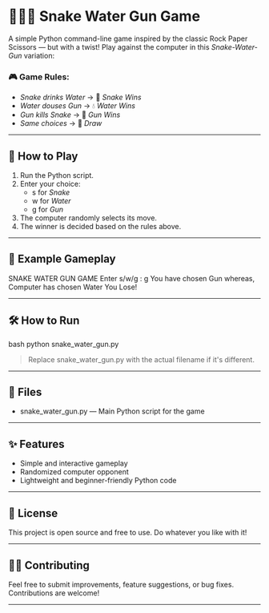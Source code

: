 # 🐍💧🔫 Snake Water Gun Game

A simple Python command-line game inspired by the classic Rock Paper Scissors — but with a twist! Play against the computer in this *Snake-Water-Gun* variation:

### 🎮 Game Rules:
- *Snake drinks Water* → 🐍 *Snake Wins*
- *Water douses Gun* → 💧 *Water Wins*
- *Gun kills Snake* → 🔫 *Gun Wins*
- *Same choices* → 🤝 *Draw*

---

## 🚀 How to Play

1. Run the Python script.
2. Enter your choice:
   - s for *Snake*
   - w for *Water*
   - g for *Gun*
3. The computer randomly selects its move.
4. The winner is decided based on the rules above.

---

## 🧠 Example Gameplay

SNAKE WATER GUN GAME Enter s/w/g : g You have chosen Gun whereas, Computer has chosen Water You Lose!

---

## 🛠 How to Run

bash
python snake_water_gun.py


> Replace snake_water_gun.py with the actual filename if it's different.

---

## 📁 Files

- snake_water_gun.py — Main Python script for the game

---

## ✨ Features

- Simple and interactive gameplay  
- Randomized computer opponent  
- Lightweight and beginner-friendly Python code

---

## 📜 License

This project is open source and free to use. Do whatever you like with it!

---

## 🙋‍♂ Contributing

Feel free to submit improvements, feature suggestions, or bug fixes. Contributions are welcome!

---